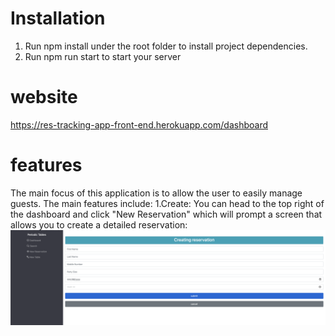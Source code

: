 # Installation

1. Run npm install under the root folder to install project dependencies.
1. Run npm run start to start your server

# website

https://res-tracking-app-front-end.herokuapp.com/dashboard

# features

The main focus of this application is to allow the user to easily manage guests. The main features include: 1.Create: You can head to the top right of the dashboard and click "New Reservation" which will prompt a screen that allows you to create a detailed reservation:
![Dashboard Page](https://github.com/Oscarlosg/Restaurant-Tacking-App/blob/main/front-end/app-screenshots/new-reservation.png)
